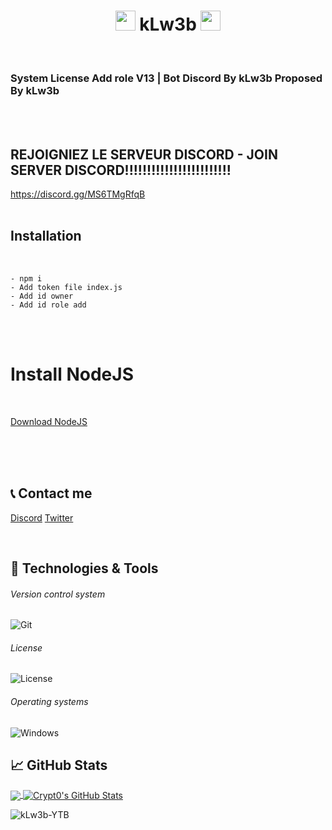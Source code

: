 <h1 align="center">
<img src="https://raw.githubusercontent.com/kLw3b-YTB/kLw3b-YTB/main/hi.gif" height="32" />
kLw3b
<img src="https://raw.githubusercontent.com/kLw3b-YTB/kLw3b-YTB/main/hi.gif" height="32" />
</h1>
<br>

### System License Add role V13 | Bot Discord By kLw3b Proposed By kLw3b
<br><br>

## REJOIGNIEZ LE SERVEUR DISCORD - JOIN SERVER DISCORD!!!!!!!!!!!!!!!!!!!!!!!!

https://discord.gg/MS6TMgRfqB
<br><br>

## Installation
<br>

```
- npm i
- Add token file index.js
- Add id owner
- Add id role add

```

<br>
<br>

# Install NodeJS
<br>

[Download NodeJS](https://nodejs.org/en/)


<br>
<br>

<br>



## 📞 Contact me

[Discord](https://www.discord.gg/MS6TMgRfqB)
[Twitter](https://twitter.com/kLw3b)

<br />

## 🔧 Technologies & Tools


###### Version control system

![Git](https://img.shields.io/badge/-Git-000000?style=flat&logo=Git&logoColor=F05032)

###### License

![License](https://img.shields.io/github/license/kLw3b-YTB/UnityRP-DarkWeb-BotDiscord)

###### Operating systems

![Windows](https://img.shields.io/badge/-Windows-000000?style=flat&logo=Windows&logoColor=FCC624)


## &#x1f4c8; GitHub Stats

<a href="https://github.com/kLw3b-YTB">
  <img align="center" src="https://github-readme-stats.vercel.app/api/top-langs/?username=kLw3b-YTB&hide=java,html&title_color=ffffff&text_color=c9cacc&icon_color=2bbc8a&bg_color=1d1f21" />
</>
<a href="https://github.com/kLw3b-YTB">
  <img align="center" src="https://github-readme-stats.vercel.app/api?username=kLw3b-YTB&show_icons=true&line_height=27&count_private=true&title_color=ffffff&text_color=c9cacc&icon_color=ffff00&bg_color=1d1f21" alt="Crypt0's GitHub Stats" />
</a>

<p align="left"> <img src="https://komarev.com/ghpvc/?username=kLw3b-YTB" alt="kLw3b-YTB" /> </p>
